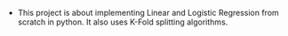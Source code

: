 * This project is about implementing Linear and Logistic Regression from scratch in python. It also uses K-Fold splitting algorithms. 
